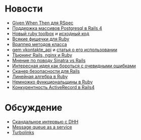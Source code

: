 # Новости
* [Given When Then для RSpec](https://github.com/jimweirich/rspec-given)
* [Поддержка массивов Postgresql в Rails 4](http://reefpoints.dockyard.com/ruby/2012/09/18/rails-4-sneak-peek-postgresql-array-support.html)
* [Новый ruby toolbox](http://www.knight.io/) и [исходный код](https://github.com/thomasklemm/Knight)
* [Всякие фишечки для Ruby](https://speakerdeck.com/u/jsantos/p/ruby-things)
* [Враппер методов класса](http://blog.reenhanced.com/post/31397796389/log-all-calls-to-instance-methods-of-a-ruby-class)
* [gem vkontakte_api](http://7even.github.com/vkontakte_api/) и [статья о его использовании](http://habrahabr.ru/post/151585/)
* [ТЬюнинг Rails, nginx и Ruby](http://pulse.sportngin.com/news_article/show/156863?referrer_id=543230)
* [Мнение по поводу Sinatra vs Rails](http://pedro.herokuapp.com/past/2012/9/12/on_rails_sinatra_and_picking_the_right_tool_for_the_job/)
* [Интересная идея как бороться с очевидными ошибками](http://schneems.com/post/31460949407/raise-hell-better-programming-through-error-messages)
* [Сканер безопасности для Rails](https://www.youtube.com/watch?v=2MzrnBiNgZ4)
* [Линейная алгебра в Ruby](https://github.com/SciRuby/nmatrix)
* [Немножко функциональщины в Ruby](http://po-ru.com/diary/rubys-magic-underscore/)
* [Конкурентность ActiveRecord в Rails4](http://bibwild.wordpress.com/2012/09/21/state-of-activerecord-and-concurrency-another-update/)

# Обсуждение
* [Скандальное интервью с DHH](http://www.youtube.com/watch?v=FkLVl3gpJP4#t=33m30s)
* [Message queue as a service](https://www.softlayer.com/services/additional/message-queue/)
* [Turbolinks](https://github.com/rails/turbolinks)
